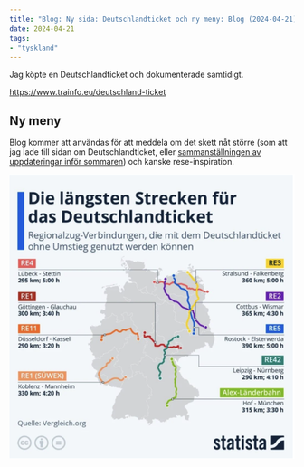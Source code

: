 ```yaml
---
title: "Blog: Ny sida: Deutschlandticket och ny meny: Blog (2024-04-21)"
date: 2024-04-21
tags:
- "tyskland"
---
```


Jag köpte en Deutschlandticket och dokumenterade samtidigt.

https://www.trainfo.eu/deutschland-ticket

## Ny meny

Blog kommer att användas för att meddela om det skett nåt större (som att jag lade till sidan om Deutschlandticket, eller [sammanställningen av uppdateringar inför sommaren](https://www.trainfo.eu/2024/04/16/infor-sommaren-2024/)) och kanske rese-inspiration.

![](images/ny-sida-deutschlandticket_1.png?w=643)

